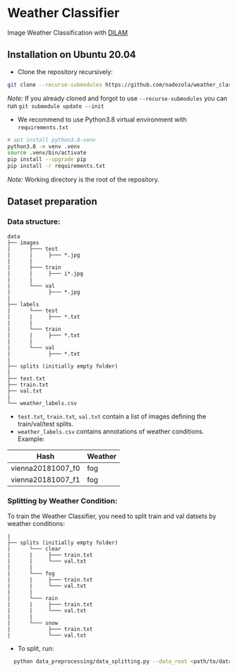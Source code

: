 # Weather Classifier
Image Weather Classification with [DILAM](https://arxiv.org/abs/2305.18953)

## Installation on Ubuntu 20.04
* Clone the repository recursively:
```bash
git clone --recurse-submodules https://github.com/nadezola/weather_classifier.git
```
_Note:_ If you already cloned and forgot to use `--recurse-submodules` you can run `git submodule update --init`

* We recommend to use Python3.8 virtual environment with `requirements.txt`

```bash
# apt install python3.8-venv
python3.8 -m venv .venv
source .venv/bin/activate
pip install --upgrade pip
pip install -r requirements.txt
```
_Note:_ Working directory is the root of the repository.

## Dataset preparation
### Data structure:
```
data
├── images
|      ├─── test
|      |     ├─── *.jpg
|      |
|      ├─── train
|      |     ├─── i*.jpg
|      |
|      └─── val
|            ├─── *.jpg
|
├── labels
|      └─── test
|      |     ├─── *.txt
|      |
|      └─── train
|      |     ├─── *.txt
|      |
|      └─── val
|            ├─── *.txt
|
├── splits (initially empty folder)
|
├── test.txt
├── train.txt
├── val.txt
|
└── weather_labels.csv
```
* `test.txt`, `train.txt`, `val.txt` contain a list of images defining the train/val/test splits.
* `weather_labels.csv` contains annotations of weather conditions. Example:

| Hash              | Weather |
|-------------------|---------|
| vienna20181007_f0 | fog     |
| vienna20181007_f1 | fog     |

### Splitting by Weather Condition:
To train the Weather Classifier, you need to split train and val datsets by weather conditions:
```
|
├── splits (initially empty folder)
|      └─── clear
|      |     ├─── train.txt
|      |     └─── val.txt
|      |
|      └─── fog
|      |     ├─── train.txt
|      |     └─── val.txt
|      |
|      └─── rain
|      |     ├─── train.txt
|      |     └─── val.txt
|      |
|      └─── snow
|            ├─── train.txt
|            └─── val.txt
```
* To split, run:
```bash
  python data_preprocessing/data_splitting.py --data_root <path/to/data> --weather_lbls <path/to/weather_labels>
```